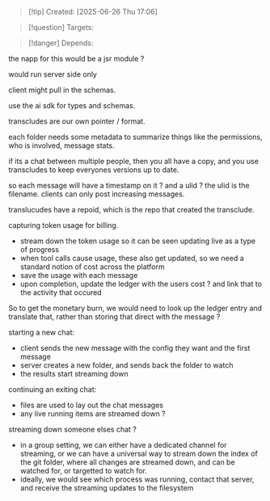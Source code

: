 
>[!tip] Created: [2025-06-26 Thu 17:06]

>[!question] Targets: 

>[!danger] Depends: 

the napp for this would be a jsr module ?

would run server side only

client might pull in the schemas.

use the ai sdk for types and schemas.

transcludes are our own pointer / format.

each folder needs some metadata to summarize things like the permissions, who is involved, message stats.

if its a chat between multiple people, then you all have a copy, and you use transcludes to keep everyones versions up to date.

so each message will have a timestamp on it ? and a ulid ?  the ulid is the filename.  clients can only post increasing messages.

translucudes have a repoid, which is the repo that created the transclude.

capturing token usage for billing.
- stream down the token usage so it can be seen updating live as a type of progress
- when tool calls cause usage, these also get updated, so we need a standard notion of cost across the platform
- save the usage with each message
- upon completion, update the ledger with the users cost ? and link that to the activity that occured

So to get the monetary burn, we would need to look up the ledger entry and translate that, rather than storing that direct with the message ?

starting a new chat:
- client sends the new message with the config they want and the first message
- server creates a new folder, and sends back the folder to watch
- the results start streaming down

continuing an exiting chat:
- files are used to lay out the chat messages
- any live running items are streamed down ?


streaming down someone elses chat ?
- in a group setting, we can either have a dedicated channel for streaming, or we can have a universal way to stream down the index of the git folder, where all changes are streamed down, and can be watched for, or targetted to watch for.
- ideally, we would see which process was running, contact that server, and receive the streaming updates to the filesystem